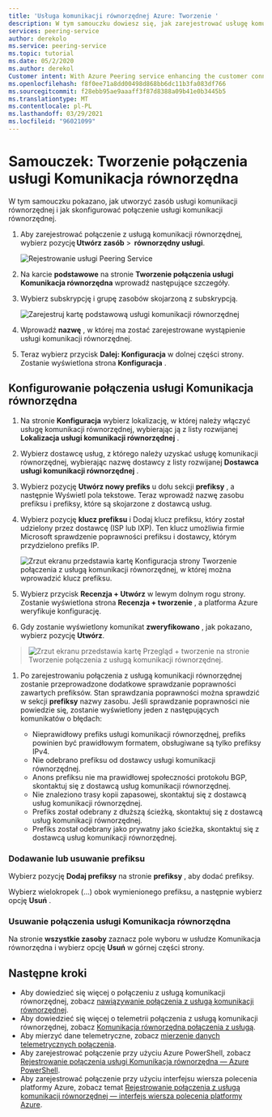 ```yaml
---
title: 'Usługa komunikacji równorzędnej Azure: Tworzenie '
description: W tym samouczku dowiesz się, jak zarejestrować usługę komunikacji równorzędnej platformy Azure i prefiks.
services: peering-service
author: derekolo
ms.service: peering-service
ms.topic: tutorial
ms.date: 05/2/2020
ms.author: derekol
Customer intent: With Azure Peering service enhancing the customer connectivity to Microsoft cloud services .
ms.openlocfilehash: f8f0ee71a8dd00498d868bb6dc11b3fa083df766
ms.sourcegitcommit: f28ebb95ae9aaaff3f87d8388a09b41e0b3445b5
ms.translationtype: MT
ms.contentlocale: pl-PL
ms.lasthandoff: 03/29/2021
ms.locfileid: "96021099"
---
```

# <a name="tutorial-create-a-peering-service-connection"></a>Samouczek: Tworzenie połączenia usługi Komunikacja równorzędna

W tym samouczku pokazano, jak utworzyć zasób usługi komunikacji równorzędnej i jak skonfigurować połączenie usługi komunikacji równorzędnej. 

1. Aby zarejestrować połączenie z usługą komunikacji równorzędnej, wybierz pozycję **Utwórz zasób**  >  **równorzędny usługi**.

 
    ![Rejestrowanie usługi Peering Service](./media/peering-service-portal/peering-servicecreate.png)

2. Na karcie **podstawowe** na stronie **Tworzenie połączenia usługi Komunikacja równorzędna** wprowadź następujące szczegóły.
 
3. Wybierz subskrypcję i grupę zasobów skojarzoną z subskrypcją.

    ![Zarejestruj kartę podstawową usługi komunikacji równorzędnej](./media/peering-service-portal/peering-servicebasics.png)

4. Wprowadź **nazwę** , w której ma zostać zarejestrowane wystąpienie usługi komunikacji równorzędnej.

5. Teraz wybierz przycisk **Dalej: Konfiguracja** w dolnej części strony. Zostanie wyświetlona strona **Konfiguracja** .
## <a name="configure-the-peering-service-connection"></a>Konfigurowanie połączenia usługi Komunikacja równorzędna

1. Na stronie **Konfiguracja** wybierz lokalizację, w której należy włączyć usługę komunikacji równorzędnej, wybierając ją z listy rozwijanej **Lokalizacja usługi komunikacji równorzędnej** .

1. Wybierz dostawcę usług, z którego należy uzyskać usługę komunikacji równorzędnej, wybierając nazwę dostawcy z listy rozwijanej **Dostawca usługi komunikacji równorzędnej** .
 
1. Wybierz pozycję **Utwórz nowy prefiks** u dołu sekcji **prefiksy** , a następnie Wyświetl pola tekstowe. Teraz wprowadź nazwę zasobu prefiksu i prefiksy, które są skojarzone z dostawcą usług.

1. Wybierz pozycję **klucz prefiksu** i Dodaj klucz prefiksu, który został udzielony przez dostawcę (ISP lub IXP). Ten klucz umożliwia firmie Microsoft sprawdzenie poprawności prefiksu i dostawcy, którym przydzielono prefiks IP.

    ![Zrzut ekranu przedstawia kartę Konfiguracja strony Tworzenie połączenia z usługą komunikacji równorzędnej, w której można wprowadzić klucz prefiksu.](./media/peering-service-portal/peering-serviceconfiguration.png)

1. Wybierz przycisk **Recenzja + Utwórz** w lewym dolnym rogu strony. Zostanie wyświetlona strona **Recenzja + tworzenie** , a platforma Azure weryfikuje konfigurację.

 1. Gdy zostanie wyświetlony komunikat **zweryfikowano** , jak pokazano, wybierz pozycję **Utwórz**.

> ![Zrzut ekranu przedstawia kartę Przegląd + tworzenie na stronie Tworzenie połączenia z usługą komunikacji równorzędnej.](./media/peering-service-portal/peering-service-prefix.png)

1. Po zarejestrowaniu połączenia z usługą komunikacji równorzędnej zostanie przeprowadzone dodatkowe sprawdzanie poprawności zawartych prefiksów. Stan sprawdzania poprawności można sprawdzić w sekcji **prefiksy** nazwy zasobu. Jeśli sprawdzanie poprawności nie powiedzie się, zostanie wyświetlony jeden z następujących komunikatów o błędach:

   - Nieprawidłowy prefiks usługi komunikacji równorzędnej, prefiks powinien być prawidłowym formatem, obsługiwane są tylko prefiksy IPv4.
   - Nie odebrano prefiksu od dostawcy usługi komunikacji równorzędnej.
   - Anons prefiksu nie ma prawidłowej społeczności protokołu BGP, skontaktuj się z dostawcą usług komunikacji równorzędnej.
   - Nie znaleziono trasy kopii zapasowej, skontaktuj się z dostawcą usług komunikacji równorzędnej.
   - Prefiks został odebrany z dłuższą ścieżką, skontaktuj się z dostawcą usług komunikacji równorzędnej.
   - Prefiks został odebrany jako prywatny jako ścieżka, skontaktuj się z dostawcą usług komunikacji równorzędnej.

### <a name="add-or-remove-a-prefix"></a>Dodawanie lub usuwanie prefiksu

Wybierz pozycję **Dodaj prefiksy** na stronie **prefiksy** , aby dodać prefiksy.

Wybierz wielokropek (...) obok wymienionego prefiksu, a następnie wybierz opcję **Usuń** .

### <a name="delete-a-peering-service-connection"></a>Usuwanie połączenia usługi Komunikacja równorzędna

Na stronie **wszystkie zasoby** zaznacz pole wyboru w usłudze Komunikacja równorzędna i wybierz opcję **Usuń** w górnej części strony.
## <a name="next-steps"></a>Następne kroki

- Aby dowiedzieć się więcej o połączeniu z usługą komunikacji równorzędnej, zobacz [nawiązywanie połączenia z usługą komunikacji równorzędnej](connection.md).
- Aby dowiedzieć się więcej o telemetrii połączenia z usługą komunikacji równorzędnej, zobacz [Komunikacja równorzędna połączenia z usługą](connection-telemetry.md).
- Aby mierzyć dane telemetryczne, zobacz [mierzenie danych telemetrycznych połączenia](measure-connection-telemetry.md).
- Aby zarejestrować połączenie przy użyciu Azure PowerShell, zobacz [Rejestrowanie połączenia usługi Komunikacja równorzędna — Azure PowerShell](powershell.md).
- Aby zarejestrować połączenie przy użyciu interfejsu wiersza polecenia platformy Azure, zobacz temat [Rejestrowanie połączenia z usługą komunikacji równorzędnej — interfejs wiersza polecenia platformy Azure](cli.md).